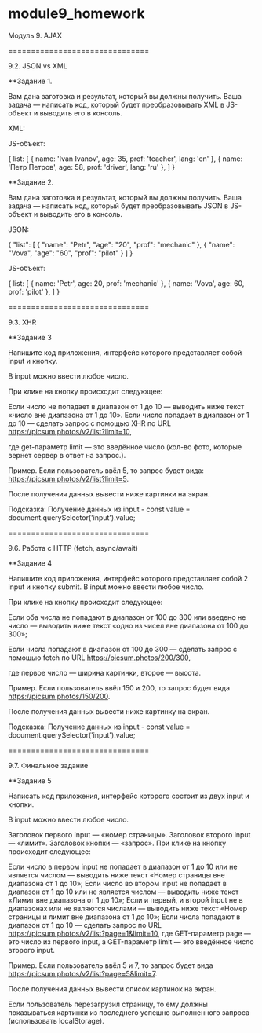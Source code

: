 # module9_homework
Модуль 9. AJAX

===============================

9.2. JSON vs XML

**Задание 1.

Вам дана заготовка и результат, который вы должны получить. 
Ваша задача — написать код, который будет преобразовывать XML в JS-объект и выводить его в консоль.

 XML:

<!-- 
<list>
  <student>
    <name lang="en">
      <first>Ivan</first>
      <second>Ivanov</second>
    </name>
    <age>35</age>
    <prof>teacher</prof>
  </student>
  <student>
    <name lang="ru">
      <first>Петр</first>
      <second>Петров</second>
    </name>
    <age>58</age>
    <prof>driver</prof>
  </student>
</list>
-->

JS-объект:

{
  list: [
    { name: 'Ivan Ivanov', age: 35, prof: 'teacher', lang: 'en' },
    { name: 'Петр Петров', age: 58, prof: 'driver', lang: 'ru' },
  ]
}


**Задание 2.

Вам дана заготовка и результат, который вы должны получить. Ваша задача — написать код, который будет преобразовывать JSON в JS-объект и выводить его в консоль.

JSON:

{
 "list": [
  {
   "name": "Petr",
   "age": "20",
   "prof": "mechanic"
  },
  {
   "name": "Vova",
   "age": "60",
   "prof": "pilot"
  }
 ]
}

JS-объект:

{
  list: [
    { name: 'Petr', age: 20, prof: 'mechanic' },
    { name: 'Vova', age: 60, prof: 'pilot' },
  ]
}


===============================

9.3. XHR

**Задание 3

Напишите код приложения, интерфейс которого представляет собой input и кнопку. 

В input можно ввести любое число. 

При клике на кнопку происходит следующее:

Если число не попадает в диапазон от 1 до 10 — выводить ниже текст «число вне диапазона от 1 до 10».
Если число попадает в диапазон от 1 до 10 — сделать запрос c помощью XHR по URL https://picsum.photos/v2/list?limit=10, 

где get-параметр limit — это введённое число (кол-во фото, которые вернет сервер в ответ на запрос.).

Пример. Если пользователь ввёл 5, то запрос будет вида: 
https://picsum.photos/v2/list?limit=5.

После получения данных вывести ниже картинки на экран.

Подсказка:
Получение данных из input - const value = document.querySelector('input').value;

===============================

9.6. Работа с HTTP (fetch, async/await)

**Задание 4

Напишите код приложения, интерфейс которого представляет собой 2 input и кнопку submit. В input можно ввести любое число.

При клике на кнопку происходит следующее:

Если оба числа не попадают в диапазон от 100 до 300 или введено не число — выводить ниже текст «одно из чисел вне диапазона от 100 до 300»;

Если числа попадают в диапазон от 100 до 300 — сделать запрос c помощью fetch по URL https://picsum.photos/200/300, 

где первое число — ширина картинки, второе — высота.

Пример. Если пользователь ввёл 150 и 200, то запрос будет вида https://picsum.photos/150/200.

После получения данных вывести ниже картинку на экран.

Подсказка:
Получение данных из input - const value = document.querySelector('input').value;


===============================

9.7. Финальное задание

**Задание 5

Написать код приложения, интерфейс которого состоит из двух input и кнопки. 

В input можно ввести любое число.

Заголовок первого input — «номер страницы».
Заголовок второго input — «лимит».
Заголовок кнопки — «запрос».
При клике на кнопку происходит следующее:

Если число в первом input не попадает в диапазон от 1 до 10 или не является числом — выводить ниже текст «Номер страницы вне диапазона от 1 до 10»;
Если число во втором input не попадает в диапазон от 1 до 10 или не является числом — выводить ниже текст «Лимит вне диапазона от 1 до 10»;
Если и первый, и второй input не в диапазонах или не являются числами — выводить ниже текст «Номер страницы и лимит вне диапазона от 1 до 10»;
Если числа попадают в диапазон от 1 до 10 — сделать запрос по URL https://picsum.photos/v2/list?page=1&limit=10, где GET-параметр page — это число из первого input, а GET-параметр limit — это введённое число второго input.

Пример. Если пользователь ввёл 5 и 7, то запрос будет вида https://picsum.photos/v2/list?page=5&limit=7.

После получения данных вывести список картинок на экран.

Если пользователь перезагрузил страницу, то ему должны показываться картинки из последнего успешно выполненного запроса (использовать localStorage).






